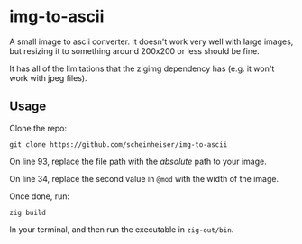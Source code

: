 # img-to-ascii
A small image to ascii converter. It doesn't work very well with large images, but resizing it to something around 200x200 or less should be fine. 

It has all of the limitations that the zigimg dependency has (e.g. it won't work with jpeg files).

## Usage
Clone the repo:
```
git clone https://github.com/scheinheiser/img-to-ascii
```
On line 93, replace the file path with the *absolute* path to your image.

On line 34, replace the second value in `@mod` with the width of the image.

Once done, run:

`zig build`

In your terminal, and then run the executable in `zig-out/bin`.
